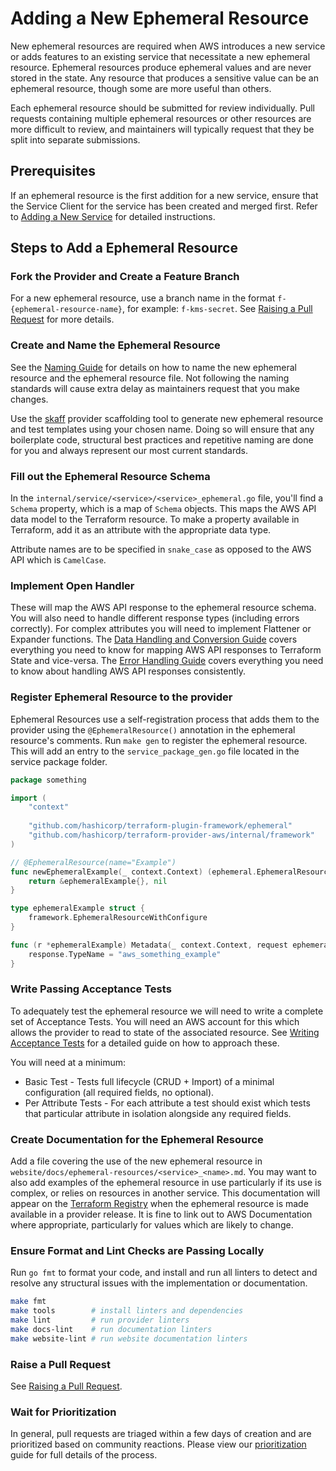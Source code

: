 <!-- markdownlint-configure-file { "code-block-style": false } -->
# Adding a New Ephemeral Resource

New ephemeral resources are required when AWS introduces a new service or adds features to an existing service that necessitate a new ephemeral resource. Ephemeral resources produce ephemeral values and are never stored in the state. Any resource that produces a sensitive value can be an ephemeral resource, though some are more useful than others.

Each ephemeral resource should be submitted for review individually. Pull requests containing multiple ephemeral resources or other resources are more difficult to review, and maintainers will typically request that they be split into separate submissions.

## Prerequisites

If an ephemeral resource is the first addition for a new service, ensure that the Service Client for the service has been created and merged first. Refer to [Adding a New Service](add-a-new-service.md) for detailed instructions.

## Steps to Add a Ephemeral Resource

### Fork the Provider and Create a Feature Branch

For a new ephemeral resource, use a branch name in the format `f-{ephemeral-resource-name}`, for example: `f-kms-secret`. See [Raising a Pull Request](raising-a-pull-request.md) for more details.

### Create and Name the Ephemeral Resource

See the [Naming Guide](naming.md#resources-and-data-sources) for details on how to name the new ephemeral resource and the ephemeral resource file. Not following the naming standards will cause extra delay as maintainers request that you make changes.

Use the [skaff](skaff.md) provider scaffolding tool to generate new ephemeral resource and test templates using your chosen name. Doing so will ensure that any boilerplate code, structural best practices and repetitive naming are done for you and always represent our most current standards.

### Fill out the Ephemeral Resource Schema

In the `internal/service/<service>/<service>_ephemeral.go` file, you'll find a `Schema` property, which is a map of `Schema` objects. This maps the AWS API data model to the Terraform resource. To make a property available in Terraform, add it as an attribute with the appropriate data type.

Attribute names are to be specified in `snake_case` as opposed to the AWS API which is `CamelCase`.

### Implement Open Handler

These will map the AWS API response to the ephemeral resource schema. You will also need to handle different response types (including errors correctly). For complex attributes you will need to implement Flattener or Expander functions. The [Data Handling and Conversion Guide](data-handling-and-conversion.md) covers everything you need to know for mapping AWS API responses to Terraform State and vice-versa. The [Error Handling Guide](error-handling.md) covers everything you need to know about handling AWS API responses consistently.

### Register Ephemeral Resource to the provider

Ephemeral Resources use a self-registration process that adds them to the provider using the `@EphemeralResource()` annotation in the ephemeral resource's comments. Run `make gen` to register the ephemeral resource. This will add an entry to the `service_package_gen.go` file located in the service package folder.

```go
package something

import (
	"context"
	
	"github.com/hashicorp/terraform-plugin-framework/ephemeral"
	"github.com/hashicorp/terraform-provider-aws/internal/framework"
)

// @EphemeralResource(name="Example")
func newEphemeralExample(_ context.Context) (ephemeral.EphemeralResourceWithConfigure, error) {
	return &ephemeralExample{}, nil
}

type ephemeralExample struct {
	framework.EphemeralResourceWithConfigure
}

func (r *ephemeralExample) Metadata(_ context.Context, request ephemeral.MetadataRequest, response *ephemeral.MetadataResponse) {
	response.TypeName = "aws_something_example"
}
```

### Write Passing Acceptance Tests

To adequately test the ephemeral resource we will need to write a complete set of Acceptance Tests. You will need an AWS account for this which allows the provider to read to state of the associated resource. See [Writing Acceptance Tests](running-and-writing-acceptance-tests.md) for a detailed guide on how to approach these.

You will need at a minimum:

- Basic Test - Tests full lifecycle (CRUD + Import) of a minimal configuration (all required fields, no optional).
- Per Attribute Tests - For each attribute a test should exist which tests that particular attribute in isolation alongside any required fields.

### Create Documentation for the Ephemeral Resource

Add a file covering the use of the new ephemeral resource in `website/docs/ephemeral-resources/<service>_<name>.md`. You may want to also add examples of the ephemeral resource in use particularly if its use is complex, or relies on resources in another service. This documentation will appear on the [Terraform Registry](https://registry.terraform.io/providers/hashicorp/aws/latest) when the ephemeral resource is made available in a provider release. It is fine to link out to AWS Documentation where appropriate, particularly for values which are likely to change.

### Ensure Format and Lint Checks are Passing Locally

Run `go fmt` to format your code, and install and run all linters to detect and resolve any structural issues with the implementation or documentation.

```sh
make fmt
make tools        # install linters and dependencies
make lint         # run provider linters
make docs-lint    # run documentation linters
make website-lint # run website documentation linters
```

### Raise a Pull Request

See [Raising a Pull Request](raising-a-pull-request.md).

### Wait for Prioritization

In general, pull requests are triaged within a few days of creation and are prioritized based on community reactions. Please view our [prioritization](prioritization.md) guide for full details of the process.

